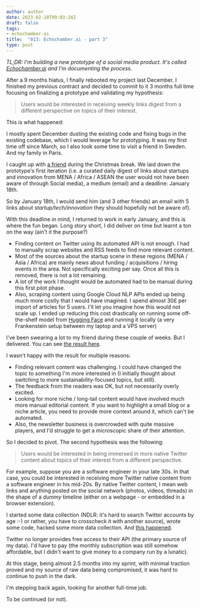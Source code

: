 ```yaml
---
author: author
date: 2023-02-20T09:03:24Z
draft: false
tags:
- echochamber-ai
title:  "013: Echochamber.ai - part 3"
type: post
---
```


_TL;DR: I'm building a new prototype of a social media product. It's called _[_Echochamber.ai_](https://echochamber.ai/)_ and I'm documenting the process._

After a 9 months hiatus, I finally rebooted my project last December. I finished my previous contract and decided to commit to it 3 months full time focusing on finalizing a prototype and validating my hypothesis:
> Users would be interested in receiving weekly links digest from a different perspective on topics of their interest.

This is what happened:

I mostly spent December dusting the existing code and fixing bugs in the existing codebase, which I would leverage for prototyping. It was my first time off since March, so I also took some time to visit a friend in Sweden. And my family in Paris.

I caught up with [a friend](https://twitter.com/amrsobhy) during the Christmas break. We laid down the prototype's first iteration (i.e. a curated daily digest of links about startups and innovation from MENA / Africa / ASEAN the user would not have been aware of through Social media), a medium (email) and a deadline: January 18th.

So by January 18th, I would send him (and 3 other friends) an email with 5 links about _startup/tech/innovation_ they should hopefully not be aware of).

With this deadline in mind, I returned to work in early January, and this is where the fun began. Long story short, I did deliver on time but learnt a ton on the way (ain't it the purpose?)

- Finding content on Twitter using its automated API is not enough. I had to manually scrap websites and RSS feeds to find more relevant content.
- Most of the sources about the startup scene in these regions (MENA / Asia / Africa) are mainly news about funding / acquisitions / hiring events in the area. Not specifically exciting per say. Once all this is removed, there is not a lot remaining.
- A lot of the work I thought would be automated had to be manual during this first pilot phase.
- Also, scraping content using Google Cloud NLP APIs ended up being much more costly that I would have imagined. I spend almost 30£ per import of articles for 5 users. I'll let you imagine how this would not scale up. I ended up reducing this cost drastically on running some off-the-shelf model from [Hugging Face](https://huggingface.co/jonaskoenig/topic_classification_04) and running it locally (a very Frankenstein setup between my laptop and a VPS server)

I've been swearing a lot to my friend during these couple of weeks. But I delivered. You can see [the result here](https://click.echochamber.ai/mailings/4e88ac53-8f1e-43b7-ad29-3f26f106e2f1).

I wasn't happy with the result for multiple reasons: 

- Finding relevant content was challenging. I could have changed the topic to something I'm more interested in (I initially thought about switching to more sustainability-focused topics, but still).
- The feedback from the readers was OK, but not necessarily overly excited.
- Looking for more niche / long-tail content would have involved much more manual editorial content. If you want to highlight a small blog or a niche article, you need to provide more context around it, which can't be automated.
- Also, the newsletter business is overcrowded with quite massive players, and I'd struggle to get a microscopic share of their attention.

So I decided to pivot. The second hypothesis was the following: 
> Users would be interested in being immersed in more native Twitter content about topics of their interest from a different perspective.

For example, suppose you are a software engineer in your late 30s. In that case, you could be interested in receiving more Twitter native content from a software engineer in his mid-20s.
By native Twitter content, I mean web links and anything posted on the social network (photos, videos, threads) in the shape of a _dummy_ timeline (either on a webpage - or embedded in a browser extension).

I started some data collection (NDLR: it's hard to search Twitter accounts by age :-) or rather, you have to crosscheck it with another source), wrote some code, hacked some more data collection. And [this happened]( https://www.theverge.com/2023/2/2/23582615/twitter-removing-free-api-developer-apps-price-announcement).

Twitter no longer provides free access to their API (the primary source of my data). I'd have to pay (the monthly subscription was still somehow affordable, but I didn't want to give money to a company run by a lunatic). 

At this stage, being almost 2.5 months into my sprint, with minimal traction proved and my source of raw data being compromised, it was hard to continue to push in the dark.

I'm stepping back again, looking for another full-time job.

To be continued (or not).

